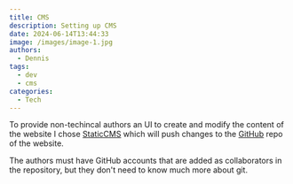 ```yaml
---
title: CMS
description: Setting up CMS
date: 2024-06-14T13:44:33
image: /images/image-1.jpg
authors:
  - Dennis
tags:
  - dev
  - cms
categories:
  - Tech
---
```

To provide non-techincal authors an UI to create and modify the content of the website I chose [StaticCMS](https://www.staticcms.org/) which will push changes to the [GitHub](https://github.com/) repo of the website.

The authors must have GitHub accounts that are added as collaborators in the repository, but they don't need to know much more about git.
